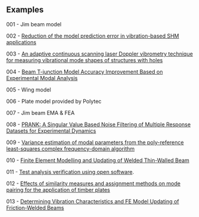 ## Examples 

001 - Jim beam model

002 - [Reduction of the model prediction error in vibration-based SHM applications](https://doi.org/10.58286/29603)

003 - [An adaptive continuous scanning laser Doppler vibrometry technique for measuring vibrational mode shapes of structures with holes](https://dx.doi.org/10.1088/1361-6501/ad6630)

004 - [Beam T-junction Model Accuracy Improvement Based on Experimental Modal Analysis](https://doi.org/10.1007/s12239-022-0134-7)

005 - Wing model

006 - Plate model provided by Polytec

007 - Jim beam EMA & FEA

008 - [PRANK: A Singular Value Based Noise Filtering of Multiple Response Datasets for Experimental Dynamics](https://doi.org/10.1007/s40799-024-00774-1)

009 - [Variance estimation of modal parameters from the poly-reference least-squares complex frequency-domain algorithm](https://doi.org/10.1016/j.ymssp.2024.111905)

010 - [Finite Element Modelling and Updating of Welded Thin-Walled Beam](http://dx.doi.org/10.15282/ijame.15.4.2018.12.0449)

011 - [Test analysis verification using open software](http://www.sandv.com/downloads/1406bran.pdf).

012 - [Effects of similarity measures and assignment methods on mode pairing for the application of timber plates](https://www.researchgate.net/publication/393077775_Effects_of_similarity_measures_and_assignment_methods_on_mode_pairing_for_the_application_of_timber_plates)

013 - [Determining Vibration Characteristics and FE Model Updating of Friction-Welded Beams](https://doi.org/10.3390/machines13080653)
